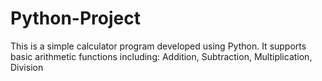 # Python-Project
This is a simple calculator program developed using Python. It supports basic arithmetic functions including:  Addition, Subtraction, Multiplication, Division
